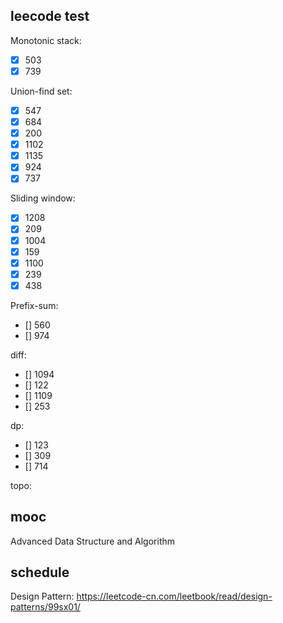 ## leecode test

Monotonic stack:
* [x] 503
* [x] 739

Union-find set:
* [x] 547
* [x] 684
* [x] 200
* [x] 1102
* [x] 1135
* [x] 924
* [x] 737

Sliding window:
* [x] 1208
* [x] 209
* [x] 1004
* [x] 159
* [x] 1100
* [x] 239
* [x] 438

Prefix-sum:
* [] 560
* [] 974

diff:
* [] 1094
* [] 122
* [] 1109
* [] 253

dp:
* [] 123
* [] 309
* [] 714

topo:

## mooc

Advanced Data Structure and Algorithm

## schedule

Design Pattern:
https://leetcode-cn.com/leetbook/read/design-patterns/99sx01/
